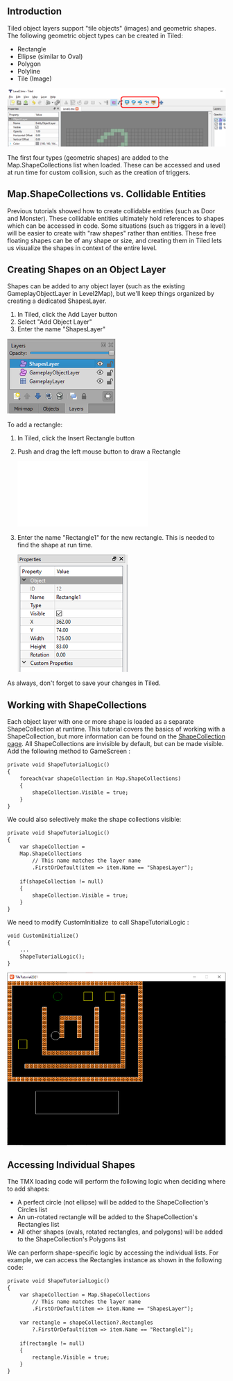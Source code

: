 ## Introduction

Tiled object layers support "tile objects" (images) and geometric shapes. The following geometric object types can be created in Tiled:

-   Rectangle
-   Ellipse (similar to Oval)
-   Polygon
-   Polyline
-   Tile (Image)

![](/media/2016-08-img_57b76aa31dfed.png)

The first four types (geometric shapes) are added to the Map.ShapeCollections list when loaded. These can be accessed and used at run time for custom collision, such as the creation of triggers.

## Map.ShapeCollections vs. Collidable Entities

Previous tutorials showed how to create collidable entities (such as Door and Monster). These collidable entities ultimately hold references to shapes which can be accessed in code. Some situations (such as triggers in a level) will be easier to create with "raw shapes" rather than entities. These free floating shapes can be of any shape or size, and creating them in Tiled lets us visualize the shapes in context of the entire level.

## Creating Shapes on an Object Layer

Shapes can be added to any object layer (such as the existing GameplayObjectLayer in Level2Map), but we'll keep things organized by creating a dedicated ShapesLayer.

1.  In Tiled, click the Add Layer button
2.  Select "Add Object Layer"
3.  Enter the name "ShapesLayer"

![](/media/2021-02-img_60318e8c98087.png)

To add a rectangle:

1.  In Tiled, click the Insert Rectangle button

2.  Push and drag the left mouse button to draw a Rectangle

    [![](/wp-content/uploads/2016/08/2021_February_20_153435.gif.md)](/wp-content/uploads/2016/08/2021_February_20_153435.gif.md)

3.  Enter the name "Rectangle1" for the new rectangle. This is needed to find the shape at run time.

    ![](/media/2016-08-img_57b770362661b.png)

As always, don't forget to save your changes in Tiled.

## Working with ShapeCollections

Each object layer with one or more shape is loaded as a separate ShapeCollection at runtime. This tutorial covers the basics of working with a ShapeCollection, but more information can be found on the [ShapeCollection page](/documentation/api/flatredball/flatredball-math/flatredball-math-geometry/flatredball-math-geometry-shapecollection.md). All ShapeCollections are invisible by default, but can be made visible. Add the following method to GameScreen :

``` lang:c#
private void ShapeTutorialLogic()
{
    foreach(var shapeCollection in Map.ShapeCollections)
    {
        shapeCollection.Visible = true;
    }
}
```

We could also selectively make the shape collections visible:

``` lang:c#
private void ShapeTutorialLogic()
{
    var shapeCollection =
    Map.ShapeCollections
        // This name matches the layer name 
        .FirstOrDefault(item => item.Name == "ShapesLayer");

    if(shapeCollection != null)
    {
        shapeCollection.Visible = true;
    }
}
```

We need to modify CustomInitialize  to call ShapeTutorialLogic :

``` lang:c#
void CustomInitialize()
{
    ...
    ShapeTutorialLogic();
}
```

![](/media/2021-02-img_60318fee8cc7f.png)

## Accessing Individual Shapes

The TMX loading code will perform the following logic when deciding where to add shapes:

-   A perfect circle (not ellipse) will be added to the ShapeCollection's Circles list
-   An un-rotated rectangle will be added to the ShapeCollection's Rectangles list
-   All other shapes (ovals, rotated rectangles, and polygons) will be added to the ShapeCollection's Polygons list

We can perform shape-specific logic by accessing the individual lists. For example, we can access the Rectangles instance as shown in the following code:

``` lang:c#
private void ShapeTutorialLogic()
{
    var shapeCollection = Map.ShapeCollections
        // This name matches the layer name 
        .FirstOrDefault(item => item.Name == "ShapesLayer");

    var rectangle = shapeCollection?.Rectangles
        ?.FirstOrDefault(item => item.Name == "Rectangle1");

    if(rectangle != null)
    {
        rectangle.Visible = true;
    }
}
```

 
